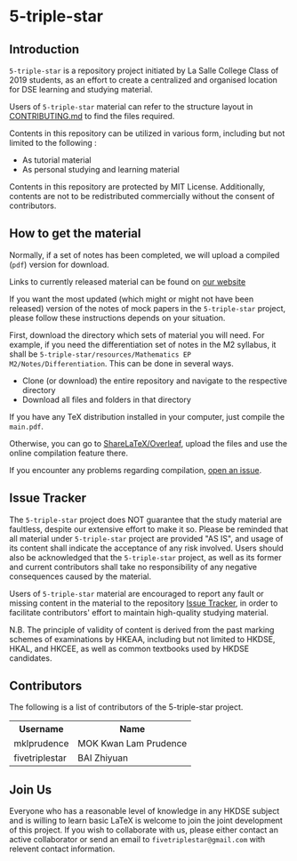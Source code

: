 # 5-triple-star

## Introduction

<p><code>5-triple-star</code> is a repository project initiated by La Salle College Class of 2019 students, as an effort to create a centralized and organised location for DSE learning and studying material. </p>

<p>Users of <code>5-triple-star</code> material can refer to the structure layout in <a href="https://github.com/mklprudence/5-triple-star/blob/master/CONTRIBUTING.md">CONTRIBUTING.md</a> to find the files required. </p>

<p>Contents in this repository can be utilized in various form, including but not limited to the following : </p>

- As tutorial material
- As personal studying and learning material

<p>Contents in this repository are protected by MIT License. Additionally, contents are not to be redistributed commercially without the consent of contributors.

## How to get the material

<p>Normally, if a set of notes has been completed, we will upload a compiled (<code>pdf</code>) version for download.</p>

<p>Links to currently released material can be found on <a href=https://fivetriplestar.github.io/>our website</a></p>

<p>If you want the most updated (which might or might not have been released) version of the notes of mock papers in the <code>5-triple-star</code> project, please follow these instructions depends on your situation.</p>

<p>First, download the directory which sets of material you will need. For example, if you need the differentiation set of notes in the M2 syllabus, it shall be <code>5-triple-star/resources/Mathematics EP M2/Notes/Differentiation</code>. This can be done in several ways.</p>

- Clone (or download) the entire repository and navigate to the respective directory
- Download all files and folders in that directory

<p>If you have any TeX distribution installed in your computer, just compile the <code>main.pdf</code>.</p>

<p>Otherwise, you can go to <a href=https://www.overleaf.com/>ShareLaTeX/Overleaf</a>, upload the files and use the online compilation feature there.</p>

<p>If you encounter any problems regarding compilation, <a href="https://github.com/mklprudence/5-triple-star/issues">open an issue</a>.</p>

## Issue Tracker

<p>The <code>5-triple-star</code> project does NOT guarantee that the study material are faultless, despite our extensive effort to make it so. Please be reminded that all material under <code>5-triple-star</code> project are provided "AS IS", and usage of its content shall indicate the acceptance of any risk involved. Users should also be acknowledged that the <code>5-triple-star</code> project, as well as its former and current contributors shall take no responsibility of any negative consequences caused by the material. </p>

<p>Users of <code>5-triple-star</code> material are encouraged to report any fault or missing content in the material to the repository <a href="https://github.com/mklprudence/5-triple-star/issues">Issue Tracker</a>, in order to facilitate contributors' effort to maintain high-quality studying material. </p>

<p>N.B. The principle of validity of content is derived from the past marking schemes of examinations by HKEAA, including but not limited to HKDSE, HKAL, and HKCEE, as well as common textbooks used by HKDSE candidates. </p>

## Contributors
<p>The following is a list of contributors of the 5-triple-star project. </p>

<table>
    <tr>
        <th>Username</th>
        <th>Name</th>
    </tr>
    <tr>
        <td>mklprudence</td>
        <td>MOK Kwan Lam Prudence</td>
    </tr>
    <tr>
        <td>fivetriplestar</td>
        <td>BAI Zhiyuan</td>
    </tr>
</table>

## Join Us

<p>Everyone who has a reasonable level of knowledge in any HKDSE subject and is willing to learn basic LaTeX is welcome to join the joint development of this project. If you wish to collaborate with us, please either contact an active collaborator or send an email to <code>fivetriplestar@gmail.com</code> with relevent contact information. </p>
